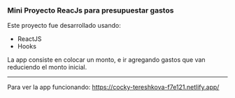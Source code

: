 ### Mini Proyecto ReacJs para presupuestar gastos

Este proyecto fue desarrollado usando:
- ReactJS
- Hooks

La app consiste en colocar un monto, e ir agregando gastos que van reduciendo el monto inicial.

--------------------------

Para ver la app funcionando:
https://cocky-tereshkova-f7e121.netlify.app/
